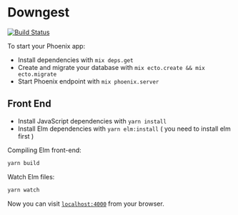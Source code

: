 # Downgest

[![Build Status](https://travis-ci.org/dkarter/downgest.svg?branch=master)](https://travis-ci.org/dkarter/downgest)

To start your Phoenix app:

  * Install dependencies with `mix deps.get`
  * Create and migrate your database with `mix ecto.create && mix ecto.migrate`
  * Start Phoenix endpoint with `mix phoenix.server`

## Front End

  * Install JavaScript dependencies with `yarn install`
  * Install Elm dependencies with `yarn elm:install` ( you need to install elm first )

Compiling Elm front-end:

```sh
yarn build
```

Watch Elm files:

```sh
yarn watch
```

Now you can visit [`localhost:4000`](http://localhost:4000) from your browser.

